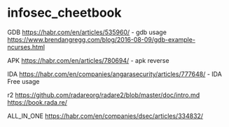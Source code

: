 # infosec_cheetbook
GDB
https://habr.com/en/articles/535960/ - gdb usage
https://www.brendangregg.com/blog/2016-08-09/gdb-example-ncurses.html

APK
https://habr.com/en/articles/780694/ - apk reverse

IDA
https://habr.com/en/companies/angarasecurity/articles/777648/ - IDA Free usage

r2
https://github.com/radareorg/radare2/blob/master/doc/intro.md
https://book.rada.re/

ALL_IN_ONE
https://habr.com/en/companies/dsec/articles/334832/
